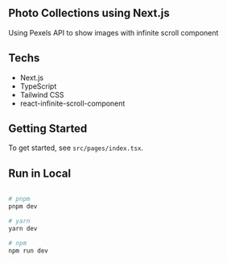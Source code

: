 ## Photo Collections using Next.js

Using Pexels API to show images with infinite scroll component

## Techs
- Next.js
- TypeScript
- Tailwind CSS
- react-infinite-scroll-component

## Getting Started
To get started, see `src/pages/index.tsx`.

## Run in Local
```bash

# pnpm
pnpm dev

# yarn
yarn dev

# npm
npm run dev

```